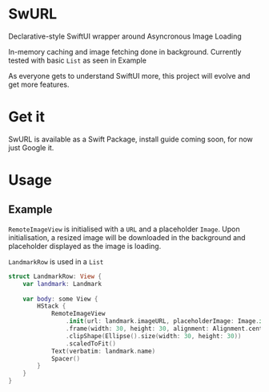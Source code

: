 # SwURL

Declarative-style SwiftUI wrapper around Asyncronous Image Loading 

In-memory caching and image fetching done in background. Currently tested with basic `List` as seen in Example

As everyone gets to understand SwiftUI more, this project will evolve and get more features.

# Get it

SwURL is available as a Swift Package, install guide coming soon, for now just Google it.


# Usage

## Example

`RemoteImageView` is initialised with a `URL` and a placeholder `Image`. Upon initialisation, a resized image will be downloaded in the background and placeholder displayed as the image is loading.

`LandmarkRow` is used in a `List`

```swift
struct LandmarkRow: View {
    var landmark: Landmark
    
    var body: some View {
        HStack {
            RemoteImageView
                .init(url: landmark.imageURL, placeholderImage: Image.init("placeholder_location"))
                .frame(width: 30, height: 30, alignment: Alignment.center)
                .clipShape(Ellipse().size(width: 30, height: 30))
                .scaledToFit()
            Text(verbatim: landmark.name)
            Spacer()
        }
    }
}
```

